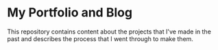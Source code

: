 # My Portfolio and Blog

This repository contains content about the projects that I've
made in the past and describes the process that I went through
to make them.
